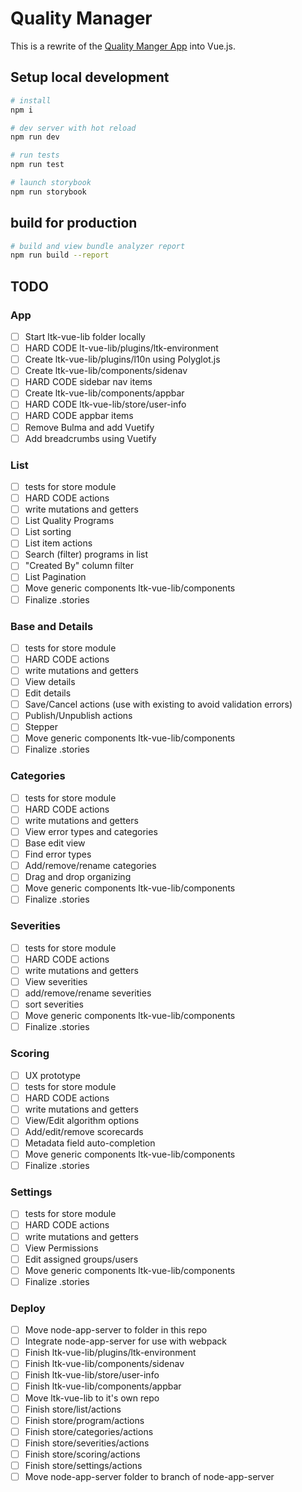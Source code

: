 # Quality Manager

This is a rewrite of the [Quality Manger App](https://bitbucket.org/lingotek/quality-manager-app/src/master/) into Vue.js.

## Setup local development

```bash
# install
npm i

# dev server with hot reload
npm run dev

# run tests
npm run test

# launch storybook
npm run storybook
```

## build for production

```bash
# build and view bundle analyzer report
npm run build --report
```

## TODO

### App

- [ ] Start ltk-vue-lib folder locally
- [ ] HARD CODE lt-vue-lib/plugins/ltk-environment
- [ ] Create ltk-vue-lib/plugins/l10n using Polyglot.js
- [ ] Create ltk-vue-lib/components/sidenav
- [ ] HARD CODE sidebar nav items
- [ ] Create ltk-vue-lib/components/appbar
- [ ] HARD CODE ltk-vue-lib/store/user-info
- [ ] HARD CODE appbar items
- [ ] Remove Bulma and add Vuetify
- [ ] Add breadcrumbs using Vuetify

### List

- [ ] tests for store module
- [ ] HARD CODE actions
- [ ] write mutations and getters
- [ ] List Quality Programs
- [ ] List sorting
- [ ] List item actions
- [ ] Search (filter) programs in list
- [ ] "Created By" column filter
- [ ] List Pagination
- [ ] Move generic components ltk-vue-lib/components
- [ ] Finalize .stories

### Base and Details

- [ ] tests for store module
- [ ] HARD CODE actions
- [ ] write mutations and getters
- [ ] View details
- [ ] Edit details
- [ ] Save/Cancel actions (use with existing to avoid validation errors)
- [ ] Publish/Unpublish actions
- [ ] Stepper
- [ ] Move generic components ltk-vue-lib/components
- [ ] Finalize .stories

### Categories

- [ ] tests for store module
- [ ] HARD CODE actions
- [ ] write mutations and getters
- [ ] View error types and categories
- [ ] Base edit view
- [ ] Find error types
- [ ] Add/remove/rename categories
- [ ] Drag and drop organizing
- [ ] Move generic components ltk-vue-lib/components
- [ ] Finalize .stories

### Severities

- [ ] tests for store module
- [ ] HARD CODE actions
- [ ] write mutations and getters
- [ ] View severities
- [ ] add/remove/rename severities
- [ ] sort severities
- [ ] Move generic components ltk-vue-lib/components
- [ ] Finalize .stories

### Scoring

- [ ] UX prototype
- [ ] tests for store module
- [ ] HARD CODE actions
- [ ] write mutations and getters
- [ ] View/Edit algorithm options
- [ ] Add/edit/remove scorecards
- [ ] Metadata field auto-completion
- [ ] Move generic components ltk-vue-lib/components
- [ ] Finalize .stories

### Settings

- [ ] tests for store module
- [ ] HARD CODE actions
- [ ] write mutations and getters
- [ ] View Permissions
- [ ] Edit assigned groups/users
- [ ] Move generic components ltk-vue-lib/components
- [ ] Finalize .stories

### Deploy

- [ ] Move node-app-server to folder in this repo
- [ ] Integrate node-app-server for use with webpack
- [ ] Finish ltk-vue-lib/plugins/ltk-environment
- [ ] Finish ltk-vue-lib/components/sidenav
- [ ] Finish ltk-vue-lib/store/user-info
- [ ] Finish ltk-vue-lib/components/appbar
- [ ] Move ltk-vue-lib to it's own repo
- [ ] Finish store/list/actions
- [ ] Finish store/program/actions
- [ ] Finish store/categories/actions
- [ ] Finish store/severities/actions
- [ ] Finish store/scoring/actions
- [ ] Finish store/settings/actions
- [ ] Move node-app-server folder to branch of node-app-server
